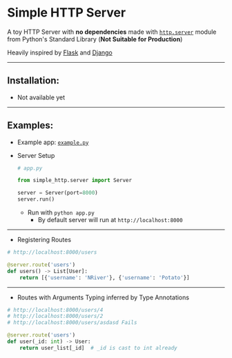 # Simple HTTP Server

A toy HTTP Server with **no dependencies** made with [`http.server`](https://docs.python.org/3/library/http.server.html) module from Python's Standard Library (**Not Suitable for Production**)

Heavily inspired by [Flask](https://flask.palletsprojects.com/en/1.1.x/) and [Django](https://www.djangoproject.com/)

---

## Installation:

* Not available yet

---

## Examples:

- Example app: [`example.py`](example.py)

* Server Setup

  ```python
  # app.py

  from simple_http.server import Server

  server = Server(port=8000)
  server.run()
  ```

  * Run with `python app.py`
    * By default server will run at `http://localhost:8000`

---

* Registering Routes

```python
# http://localhost:8000/users

@server.route('users')
def users() -> List[User]:
    return [{'username': 'NRiver'}, {'username': 'Potato'}]
```

---

* Routes with Arguments Typing inferred by Type Annotations

```python
# http://localhost:8000/users/4
# http://localhost:8000/users/2
# http://localhost:8000/users/asdasd Fails

@server.route('users')
def user(_id: int) -> User:
    return user_list[_id]  # _id is cast to int already
```
